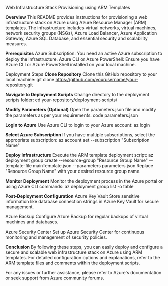 Web Infrastructure Stack Provisioning using ARM Templates

**Overview**
This README provides instructions for provisioning a web infrastructure stack on Azure using Azure Resource Manager (ARM) templates. The infrastructure includes virtual networks, virtual machines, network security groups (NSGs), Azure Load Balancer, Azure Application Gateway, Azure SQL Database, and essential security and scalability measures.

**Prerequisites**
Azure Subscription: You need an active Azure subscription to deploy the infrastructure.
Azure CLI or Azure PowerShell: Ensure you have Azure CLI or Azure PowerShell installed on your local machine.

Deployment Steps
**Clone Repository**
Clone this GitHub repository to your local machine:
git clone https://github.com/yourusername/your-repository.git

**Navigate to Deployment Scripts**
Change directory to the deployment scripts folder:
cd your-repository/deployment-scripts/

**Modify Parameters (Optional)**
Open the parameters.json file and modify the parameters as per your requirements.
code parameters.json

**Login to Azure**
Use Azure CLI to login to your Azure account:
az login

**Select Azure Subscription**
If you have multiple subscriptions, select the appropriate subscription:
az account set --subscription "Subscription Name"

**Deploy Infrastructure**
Execute the ARM template deployment script:
az deployment group create --resource-group "Resource Group Name" --template-file mainTemplate.json --parameters parameters.json
Replace "Resource Group Name" with your desired resource group name.

**Monitor Deployment**
Monitor the deployment process in the Azure portal or using Azure CLI commands:
az deployment group list -o table

**Post-Deployment Configuration**
Azure Key Vault
Store sensitive information like database connection strings in Azure Key Vault for secure management.

Azure Backup
Configure Azure Backup for regular backups of virtual machines and databases.

Azure Security Center
Set up Azure Security Center for continuous monitoring and management of security policies.

**Conclusion**
By following these steps, you can easily deploy and configure a secure and scalable web infrastructure stack on Azure using ARM templates. For detailed configuration options and explanations, refer to the ARM template files and comments within the deployment scripts.

For any issues or further assistance, please refer to Azure's documentation or seek support from Azure community forums.





